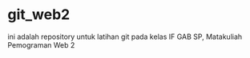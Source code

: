 # git_web2
ini adalah repository untuk latihan git pada kelas IF GAB SP, Matakuliah Pemograman Web 2
